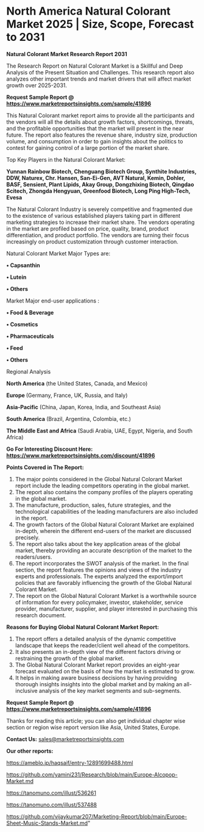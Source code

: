 # North America Natural Colorant Market 2025 | Size, Scope, Forecast to 2031

<strong>Natural Colorant Market Research Report 2031</strong>

The Research Report on Natural Colorant Market is a Skillful and Deep Analysis of the Present Situation and Challenges. This research report also analyzes other important trends and market drivers that will affect market growth over 2025-2031.

<strong>Request Sample Report @ <a href=https://www.marketreportsinsights.com/sample/41896>https://www.marketreportsinsights.com/sample/41896</a></strong>

This Natural Colorant market report aims to provide all the participants and the vendors will all the details about growth factors, shortcomings, threats, and the profitable opportunities that the market will present in the near future. The report also features the revenue share, industry size, production volume, and consumption in order to gain insights about the politics to contest for gaining control of a large portion of the market share.

Top Key Players in the Natural Colorant Market:

<strong>Yunnan Rainbow Biotech, Chenguang Biotech Group, Synthite Industries, DDW, Naturex, Chr. Hansen, San-Ei-Gen, AVT Natural, Kemin, Dohler, BASF, Sensient, Plant Lipids, Akay Group, Dongzhixing Biotech, Qingdao Scitech, Zhongda Hengyuan, Greenfood Biotech, Long Ping High-Tech, Evesa</strong>

The Natural Colorant Industry is severely competitive and fragmented due to the existence of various established players taking part in different marketing strategies to increase their market share. The vendors operating in the market are profiled based on price, quality, brand, product differentiation, and product portfolio. The vendors are turning their focus increasingly on product customization through customer interaction.

Natural Colorant Market Major Types are:

<strong>•  Capsanthin

•  Lutein

•  Others</strong>

Market Major end-user applications :

<strong>•  Food & Beverage

•  Cosmetics

•  Pharmaceuticals

•  Feed

•  Others</strong>

Regional Analysis

</u><strong><b>North America</b></strong> (the United States, Canada, and Mexico)

<strong><b>Europe </b></strong>(Germany, France, UK, Russia, and Italy)

<strong><b>Asia-Pacific</b></strong> (China, Japan, Korea, India, and Southeast Asia)

<strong><b>South America</b></strong> (Brazil, Argentina, Colombia, etc.)

<strong><b>The Middle East and Africa</b></strong> (Saudi Arabia, UAE, Egypt, Nigeria, and South Africa)

<strong>Go For Interesting Discount Here: <a href=https://www.marketreportsinsights.com/discount/41896>https://www.marketreportsinsights.com/discount/41896</a></strong>

<strong>Points Covered in The Report:</strong>
<ol>
  <li>The major points considered in the Global Natural Colorant Market report include the leading competitors operating in the global market.</li>
  <li>The report also contains the company profiles of the players operating in the global market.</li>
  <li>The manufacture, production, sales, future strategies, and the technological capabilities of the leading manufacturers are also included in the report.</li>
  <li>The growth factors of the Global Natural Colorant Market are explained in-depth, wherein the different end-users of the market are discussed precisely.</li>
  <li>The report also talks about the key application areas of the global market, thereby providing an accurate description of the market to the readers/users.</li>
  <li>The report incorporates the SWOT analysis of the market. In the final section, the report features the opinions and views of the industry experts and professionals. The experts analyzed the export/import policies that are favorably influencing the growth of the Global Natural Colorant Market.</li>
  <li>The report on the Global Natural Colorant Market is a worthwhile source of information for every policymaker, investor, stakeholder, service provider, manufacturer, supplier, and player interested in purchasing this research document.</li>
</ol>
<strong>Reasons for Buying Global Natural Colorant Market Report:</strong>

<ol>
  <li>The report offers a detailed analysis of the dynamic competitive landscape that keeps the reader/client well ahead of the competitors.</li>
  <li>It also presents an in-depth view of the different factors driving or restraining the growth of the global market.</li>
  <li>The Global Natural Colorant Market report provides an eight-year forecast evaluated on the basis of how the market is estimated to grow.</li>
  <li>It helps in making aware business decisions by having providing thorough insights insights into the global market and by making an all-inclusive analysis of the key market segments and sub-segments.</li>
</ol>
<strong>Request Sample Report @ <a href=https://www.marketreportsinsights.com/sample/41896>https://www.marketreportsinsights.com/sample/41896</a></strong>


Thanks for reading this article; you can also get individual chapter wise section or region wise report version like Asia, United States, Europe.

<strong>Contact Us:</strong>
sales@marketreportsinsights.com

<strong>Our other reports:</strong>

<a href=https://ameblo.jp/haqsaif/entry-12891699488.html>https://ameblo.jp/haqsaif/entry-12891699488.html</a>

<a href=https://github.com/yamini231/Research/blob/main/Europe-Alcopop-Market.md>https://github.com/yamini231/Research/blob/main/Europe-Alcopop-Market.md</a>

<a href=https://tanomuno.com/illust/536261>https://tanomuno.com/illust/536261</a>

<a href=https://tanomuno.com/illust/537488>https://tanomuno.com/illust/537488</a>

<a href=https://github.com/vijaykumar207/Marketing-Report/blob/main/Europe-Sheet-Music-Stands-Market.md>https://github.com/vijaykumar207/Marketing-Report/blob/main/Europe-Sheet-Music-Stands-Market.md</a>"
